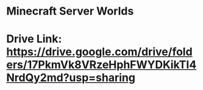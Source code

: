 # Minecraft Server Worlds

# Drive Link: https://drive.google.com/drive/folders/17PkmVk8VRzeHphFWYDKikTI4NrdQy2md?usp=sharing
